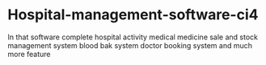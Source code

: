 # Hospital-management-software-ci4
 In that software complete hospital activity medical medicine sale and stock management system blood bak system doctor booking system and much more feature
